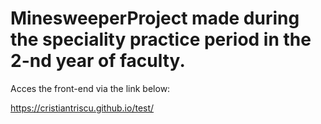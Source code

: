 # MinesweeperProject made during the speciality practice period in the 2-nd year of faculty.

Acces the front-end via the link below:

https://cristiantriscu.github.io/test/

